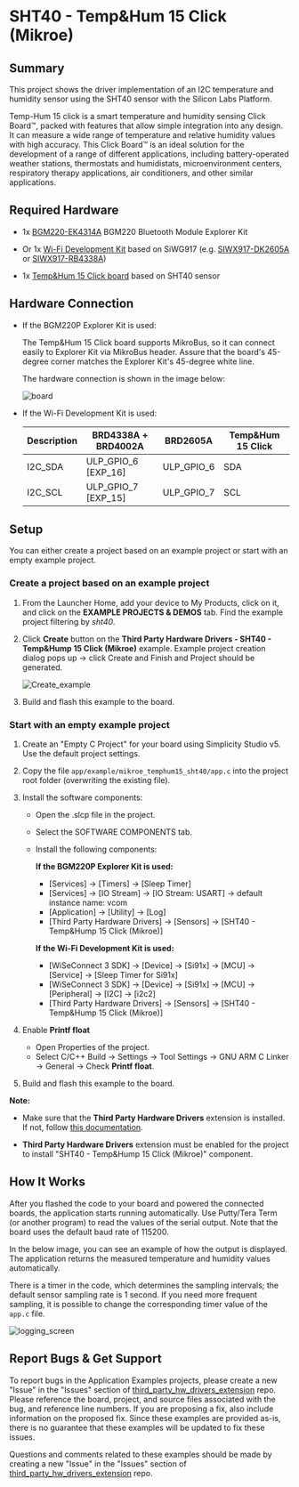 # SHT40 - Temp&Hum 15 Click (Mikroe) #

## Summary ##

This project shows the driver implementation of an I2C temperature and humidity sensor using the SHT40 sensor with the Silicon Labs Platform.

Temp-Hum 15 click is a smart temperature and humidity sensing Click Board™, packed with features that allow simple integration into any design. It can measure a wide range of temperature and relative humidity values with high accuracy. This Click Board™ is an ideal solution for the development of a range of different applications, including battery-operated weather stations, thermostats and humidistats, microenvironment centers, respiratory therapy applications, air conditioners, and other similar applications.

## Required Hardware ##

- 1x [BGM220-EK4314A](https://www.silabs.com/development-tools/wireless/bluetooth/bgm220-explorer-kit) BGM220 Bluetooth Module Explorer Kit

- Or 1x [Wi-Fi Development Kit](https://www.silabs.com/development-tools/wireless/wi-fi) based on SiWG917 (e.g. [SIWX917-DK2605A](https://www.silabs.com/development-tools/wireless/wi-fi/siwx917-dk2605a-wifi-6-bluetooth-le-soc-dev-kit) or [SIWX917-RB4338A](https://www.silabs.com/development-tools/wireless/wi-fi/siwx917-rb4338a-wifi-6-bluetooth-le-soc-radio-board))

- 1x [Temp&Hum 15 Click board](https://www.mikroe.com/temphum-15-click) based on SHT40 sensor

## Hardware Connection ##

- If the BGM220P Explorer Kit is used:

  The Temp&Hum 15 Click board supports MikroBus, so it can connect easily to Explorer Kit via MikroBus header. Assure that the board's 45-degree corner matches the Explorer Kit's 45-degree white line.

  The hardware connection is shown in the image below:

  ![board](image/hardware_connection.png)

- If the Wi-Fi Development Kit is used:

  | Description  | BRD4338A + BRD4002A | BRD2605A | Temp&Hum 15 Click  |
  | -------------| ------------- | ------------------ | ---------------- |
  | I2C_SDA      | ULP_GPIO_6 [EXP_16]  | ULP_GPIO_6  | SDA              |
  | I2C_SCL      | ULP_GPIO_7 [EXP_15]  | ULP_GPIO_7  | SCL              |

## Setup ##

You can either create a project based on an example project or start with an empty example project.

### Create a project based on an example project ###

1. From the Launcher Home, add your device to My Products, click on it, and click on the **EXAMPLE PROJECTS & DEMOS** tab. Find the example project filtering by *sht40*.

2. Click **Create** button on the **Third Party Hardware Drivers - SHT40 - Temp&Hump 15 Click (Mikroe)** example. Example project creation dialog pops up -> click Create and Finish and Project should be generated.

   ![Create_example](image/create_example.png)

3. Build and flash this example to the board.

### Start with an empty example project ###

1. Create an "Empty C Project" for your board using Simplicity Studio v5. Use the default project settings.

2. Copy the file `app/example/mikroe_temphum15_sht40/app.c` into the project root folder (overwriting the existing file).

3. Install the software components:

    - Open the .slcp file in the project.

    - Select the SOFTWARE COMPONENTS tab.

    - Install the following components:

      **If the BGM220P Explorer Kit is used:**

        - [Services] → [Timers] → [Sleep Timer]
        - [Services] → [IO Stream] → [IO Stream: USART] → default instance name: vcom
        - [Application] → [Utility] → [Log]
        - [Third Party Hardware Drivers] → [Sensors] → [SHT40 - Temp&Hump 15 Click (Mikroe)]

      **If the Wi-Fi Development Kit is used:**

        - [WiSeConnect 3 SDK] → [Device] → [Si91x] → [MCU] → [Service] → [Sleep Timer for Si91x]
        - [WiSeConnect 3 SDK] → [Device] → [Si91x] → [MCU] → [Peripheral] → [I2C] → [i2c2]
        - [Third Party Hardware Drivers] → [Sensors] → [SHT40 - Temp&Hump 15 Click (Mikroe)]

4. Enable **Printf float**

   - Open Properties of the project.
   - Select C/C++ Build → Settings → Tool Settings → GNU ARM C Linker → General → Check **Printf float**.

5. Build and flash this example to the board.

**Note:**

- Make sure that the **Third Party Hardware Drivers** extension is installed. If not, follow [this documentation](https://github.com/SiliconLabs/third_party_hw_drivers_extension/blob/master/README.md#how-to-add-to-simplicity-studio-ide).

- **Third Party Hardware Drivers** extension must be enabled for the project to install "SHT40 - Temp&Hump 15 Click (Mikroe)" component.

## How It Works ##

After you flashed the code to your board and powered the connected boards, the application starts running automatically. Use Putty/Tera Term (or another program) to read the values of the serial output. Note that the board uses the default baud rate of 115200.

In the below image, you can see an example of how the output is displayed. The application returns the measured temperature and humidity values automatically.

There is a timer in the code, which determines the sampling intervals; the default sensor sampling rate is 1 second. If you need more frequent sampling, it is possible to change the corresponding timer value of the `app.c` file.

![logging_screen](image/log.png)

## Report Bugs & Get Support ##

To report bugs in the Application Examples projects, please create a new "Issue" in the "Issues" section of [third_party_hw_drivers_extension](https://github.com/SiliconLabs/third_party_hw_drivers_extension) repo. Please reference the board, project, and source files associated with the bug, and reference line numbers. If you are proposing a fix, also include information on the proposed fix. Since these examples are provided as-is, there is no guarantee that these examples will be updated to fix these issues.

Questions and comments related to these examples should be made by creating a new "Issue" in the "Issues" section of [third_party_hw_drivers_extension](https://github.com/SiliconLabs/third_party_hw_drivers_extension) repo.
